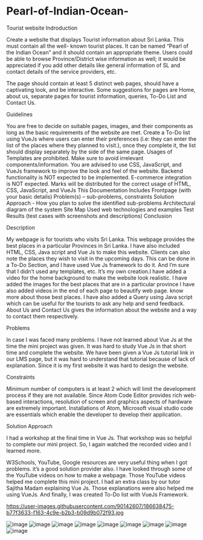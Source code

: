 # Pearl-of-Indian-Ocean-
Tourist website
Indroduction

Create a website that displays Tourist information about Sri Lanka. This must contain all the well- known tourist places. It can be named “Pearl of the Indian Ocean” and it should contain an appropriate theme. Users could be able to browse Province/District wise information as well; it would be appreciated if you add other details like general information of SL and contact details of the service providers, etc.

The page should contain at least 5 distinct web pages, should have a captivating look, and be interactive. Some suggestions for pages are Home, about us, separate pages for tourist information, queries, To-Do List and Contact Us.

Guidelines

You are free to decide on suitable pages, images, and their components as long as the basic requirements of the website are met.
Create a To-Do list using VueJs where users can enter their preferences (i.e: they can enter the list of the places where they planned to visit.), once they complete it, the list should display separately by the side of the same page.
Usages of Templates are prohibited. Make sure to avoid irrelevant components/information.
You are advised to use CSS, JavaScript, and VueJs framework to improve the look and feel of the website.
Backend functionality is NOT expected to be implemented.
E-commerce integration is NOT expected.
Marks will be distributed for the correct usage of HTML, CSS, JavaScript, and VueJs
This Documentation Includes
Frontpage (with your basic details)
Problem(s) – sub-problems, constraints
Solution Approach - How you plan to solve the identified sub-problems
Architectural diagram of the system
Site Map
Used web technologies and examples
Test Results (test cases with screenshots and descriptions)
Conclusion

Description

My webpage is for tourists who visits Sri Lanka. This webpage provides the best places in a particular Provinces in Sri Lanka. I have also included HTML, CSS, Java script and Vue Js to make this website. Clients can also note the places they wish to visit in the upcoming days. This can be done in a To-Do Section, and I have used Vue Js framework to do it. And I’m sure that I didn’t used any templates, etc. It’s my own creation.I have added a video for the home background to make the website look realistic. I have added the images for the best places that are in a particular province I have also added videos in the end of each page to beautify web page. know more about those best places. I have also added a Query using Java script which can be useful for the tourists to ask any help and send feedback. About Us and Contact Us gives the information about the website and a way to contact them respectively.

Problems

In case I was faced many problems. I have not learned about Vue Js at the time the mini project was given. It was hard to study Vue Js in that short time and complete the website. We have been given a Vue Js tutorial link in our LMS page, but it was hard to understand that tutorial because of lack of explanation. Since it is my first website it was hard to design the website.

Constraints

Minimum number of computers is at least 2 which will limit the development process if they are not available. Since Atom Code Editor provides rich web-based interactions, resolution of screen and graphics aspects of hardware are extremely important. Installations of Atom, Microsoft visual studio code are essentials which enable the developer to develop their application.

Solution Approach

I had a workshop at the final time in Vue Js. That workshop was so helpful to complete our mini project. So, I again watched the recorded video and I learned more.

W3Schools, YouTube, Google resources are very useful thing when I got problems. it’s a good solution provider also.
I have looked through some of the YouTube videos on how to make a webpage. Those YouTube videos helped me complete this mini project.
I had an extra class by our tutor Sajitha Madam explaining Vue Js. Those explanations were also helped me using VueJs.
And finally, I was created To-Do list with VueJs Framework.

https://user-images.githubusercontent.com/90142607/186638475-b77f3633-f163-4c9e-b2b3-b09d9b072f93.jpg

![image](https://user-images.githubusercontent.com/89980850/187080235-adac500c-d27f-4bf4-844f-dc3316f75247.png)
![image](https://user-images.githubusercontent.com/89980850/187080250-ea407034-7cdf-4cfa-ac0c-6933cf0af234.png)
![image](https://user-images.githubusercontent.com/89980850/187080269-c6074b8b-664d-4ec0-af58-d32e2f7dba98.png)
![image](https://user-images.githubusercontent.com/89980850/187080287-229b39f6-881c-4a4c-a075-06244cba0a46.png)
![image](https://user-images.githubusercontent.com/89980850/187080300-03546dd3-78a4-4c86-896f-f6c9adad5da0.png)
![image](https://user-images.githubusercontent.com/89980850/187080315-f6a6b51d-cab7-4057-97cb-92c4c87c6fe7.png)
![image](https://user-images.githubusercontent.com/89980850/187080328-4ff118c2-4dcc-4fb8-a536-ea03046d814b.png)
![image](https://user-images.githubusercontent.com/89980850/187080361-ab002104-bde9-4140-b3e5-2f792a99889e.png)
![image](https://user-images.githubusercontent.com/89980850/187080383-d2d07a7f-0b6a-496b-b517-2bb38d74e307.png)
